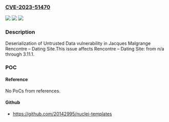 ### [CVE-2023-51470](https://cve.mitre.org/cgi-bin/cvename.cgi?name=CVE-2023-51470)
![](https://img.shields.io/static/v1?label=Product&message=Rencontre%20%E2%80%93%20Dating%20Site&color=blue)
![](https://img.shields.io/static/v1?label=Version&message=n%2Fa%3C%3D%203.11.1%20&color=brighgreen)
![](https://img.shields.io/static/v1?label=Vulnerability&message=CWE-502%20Deserialization%20of%20Untrusted%20Data&color=brighgreen)

### Description

Deserialization of Untrusted Data vulnerability in Jacques Malgrange Rencontre – Dating Site.This issue affects Rencontre – Dating Site: from n/a through 3.11.1.

### POC

#### Reference
No PoCs from references.

#### Github
- https://github.com/20142995/nuclei-templates


